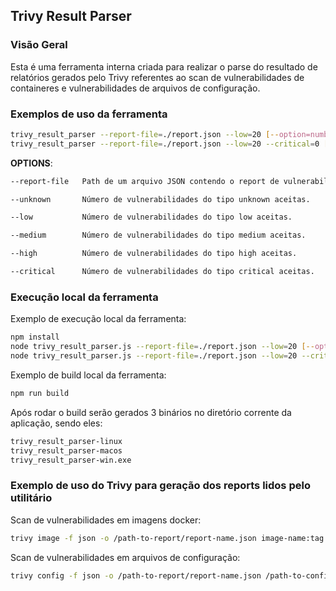 ## Trivy Result Parser
### Visão Geral
Esta é uma ferramenta interna criada para realizar o parse do resultado de relatórios gerados pelo Trivy referentes ao scan de vulnerabilidades de containeres e vulnerabilidades de arquivos de configuração. 




### Exemplos de uso da ferramenta
```sh
trivy_result_parser --report-file=./report.json --low=20 [--option=number]
trivy_result_parser --report-file=./report.json --low=20 --critical=0 [--option=number]
```

**OPTIONS**:

```sh
--report-file   Path de um arquivo JSON contendo o report de vulnerabilidades gerado pelo Trivy. Podendo ser o report de vulnerabilidades de imagens docker ou reporte de vulnerabilidades de arquivos de configuração .YML | .YAML

--unknown       Número de vulnerabilidades do tipo unknown aceitas.

--low           Número de vulnerabilidades do tipo low aceitas.

--medium        Número de vulnerabilidades do tipo medium aceitas.

--high          Número de vulnerabilidades do tipo high aceitas.

--critical      Número de vulnerabilidades do tipo critical aceitas.
```



### Execução local da ferramenta

Exemplo de execução local da ferramenta:

```sh
npm install
node trivy_result_parser.js --report-file=./report.json --low=20 [--option=number]
node trivy_result_parser.js --report-file=./report.json --low=20 --critical=0 [--option=number]
```



Exemplo de build local da ferramenta:

```sh
npm run build
```

Após rodar o build serão gerados 3 binários no diretório corrente da aplicação, sendo eles:

```sh
trivy_result_parser-linux
trivy_result_parser-macos
trivy_result_parser-win.exe
```







### Exemplo de uso do Trivy para geração dos reports lidos pelo utilitário
Scan de vulnerabilidades em imagens docker:
```sh
trivy image -f json -o /path-to-report/report-name.json image-name:tag
```



Scan de vulnerabilidades em arquivos de configuração:

```sh
trivy config -f json -o /path-to-report/report-name.json /path-to-config-file
```